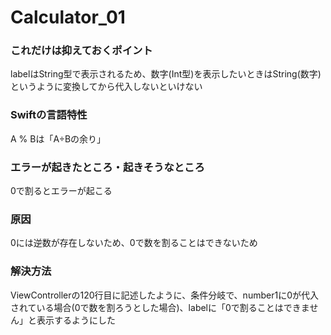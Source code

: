 # Calculator_01

### これだけは抑えておくポイント  <br>
labelはString型で表示されるため、数字(Int型)を表示したいときはString(数字)というように変換してから代入しないといけない


### Swiftの⾔語特性  <br>
A % Bは「A÷Bの余り」


### エラーが起きたところ・起きそうなところ <br>
0で割るとエラーが起こる


### 原因  <br>
0には逆数が存在しないため、0で数を割ることはできないため


### 解決⽅法
ViewControllerの120行目に記述したように、条件分岐で、number1に0が代入されている場合(0で数を割ろうとした場合)、labelに「0で割ることはできません」と表示するようにした
